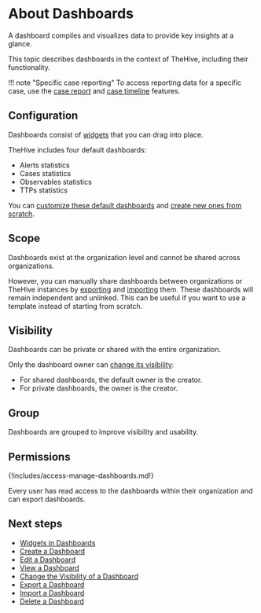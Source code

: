 # About Dashboards

A dashboard compiles and visualizes data to provide key insights at a glance.

This topic describes dashboards in the context of TheHive, including their functionality.

!!! note "Specific case reporting"
    To access reporting data for a specific case, use the [case report](../cases/cases-description/case-reports/about-case-reports.md) and [case timeline](../cases/cases-description/case-timelines/about-case-timeline.md) features.

## Configuration

Dashboards consist of [widgets](widgets-dashboards.md) that you can drag into place.

TheHive includes four default dashboards: 

* Alerts statistics
* Cases statistics
* Observables statistics
* TTPs statistics

You can [customize these default dashboards](edit-a-dashboard.md) and [create new ones from scratch](create-a-dashboard.md).

## Scope

Dashboards exist at the organization level and cannot be shared across organizations.

However, you can manually share dashboards between organizations or TheHive instances by [exporting](export-a-dashboard.md) and [importing](import-a-dashboard.md) them. These dashboards will remain independent and unlinked. This can be useful if you want to use a template instead of starting from scratch.

## Visibility

Dashboards can be private or shared with the entire organization.

Only the dashboard owner can [change its visibility](change-visibility-of-a-dashboard.md):

* For shared dashboards, the default owner is the creator.
* For private dashboards, the owner is the creator.

## Group

Dashboards are grouped to improve visibility and usability.

## Permissions

{!includes/access-manage-dashboards.md!}

Every user has read access to the dashboards within their organization and can export dashboards.

## Next steps

* [Widgets in Dashboards](widgets-dashboards.md)
* [Create a Dashboard](create-a-dashboard.md)
* [Edit a Dashboard](edit-a-dashboard.md)
* [View a Dashboard](view-a-dashboard.md)
* [Change the Visibility of a Dashboard](change-visibility-of-a-dashboard.md)
* [Export a Dashboard](export-a-dashboard.md)
* [Import a Dashboard](import-a-dashboard.md)
* [Delete a Dashboard](delete-a-dashboard.md)